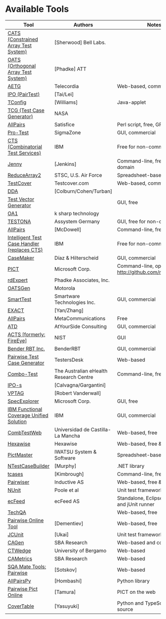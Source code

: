 # Available Tools

| Tool | Authors | Notes |
| ---- | ---- | ---- |
| [CATS (Constrained Array Test System)](http://testcover.com/pub/background/index.php) | [Sherwood] Bell Labs. |  | 
| [OATS (Orthogonal Array Test System)](http://www.isixsigma.com/library/content/c030106a.asp) | [Phadke] ATT |  | 
| [AETG](http://aetgweb.argreenhouse.com/) | Telecordia | Web-based, commercial | 
| [IPO (PairTest)](http://www-cse.uta.edu/~ylei/paper/hase.pdf) | [Tai/Lei] |  | 
| [TConfig](http://www.site.uottawa.ca/~awilliam/) | [Williams] | Java-applet | 
| [TCG (Test Case Generator)](http://csmiss.jpl.nasa.gov/new/set/2000-prop1.doc) | NASA |  | 
| [AllPairs](http://www.satisfice.com/testmethod.shtml) | Satisfice | Perl script, free, GPL | 
| [Pro-Test](http://www.sigmazone.com/protest.htm) | SigmaZone | GUI, commercial | 
| [CTS (Combinatorial Test Services)](http://www.alphaworks.ibm.com/tech/cts) | IBM | Free for non-commercial use | 
| [Jenny](http://burtleburtle.net/bob/math/jenny.html) | [Jenkins] | Command-line, free, public-domain | 
| [ReduceArray2](http://www.sstc-online.org/proceedings/2004/PDFFiles/GTD683.pdf) | STSC, U.S. Air Force | Spreadsheet-based, free | 
| [TestCover](http://www.testcover.com) | Testcover.com | Web-based, commercial | 
| [DDA](http://www.public.asu.edu/~rturban/dda.pdf) | [Colburn/Cohen/Turban] |  | 
| [Test Vector Generator](http://sourceforge.net/projects/tvg/) |  | GUI, free | 
| [OA1](http://www.software-metrics.org/tools_testing.asp) | k sharp technology |  | 
| [TESTONA](https://www.assystem-germany.com/en/products/testona/) | Assystem Germany | GUI, free for non-comercial use | 
| [AllPairs](http://www.mcdowella.demon.co.uk/allPairs.html) | [McDowell] | Command-line, free | 
| [Intelligent Test Case Handler (replaces CTS)](http://alphaworks.ibm.com/tech/whitch) | IBM | Free for non-commercial use | 
| [CaseMaker](http://www.casemakerinternational.com/) | Díaz & Hilterscheid | GUI, commercial | 
| [PICT](http://download.microsoft.com/download/f/5/5/f55484df-8494-48fa-8dbd-8c6f76cc014b/pict33.msi) | Microsoft Corp. | Command-line, open source at <a href="http://github.com/microsoft/pict">http://github.com/microsoft/pict</a> | 
| [rdExpert](http://www.phadkeassociates.com/index_files/producthome.htm) | Phadke Associates, Inc. |  | 
| [OATSGen](http://delivery.acm.org/10.1145/1250000/1241582/p2-krishnan.pdf?key1=1241582&key2=7825558711&coll=ACM&dl=ACM&CFID=15151515&CFTOKEN=6184618) | Motorola |  | 
| [SmartTest](http://www.smartwaretechnologies.com/smarttestprod.htm) | Smartware Technologies Inc. | GUI, commercial | 
| [EXACT](http://doi.ieeecomputersociety.org/10.1109/COMPSAC.2006.33 ) | [Yan/Zhang] |  | 
| [AllPairs](http://engineering.meta-comm.com/allpairs.aspx) | MetaCommunications | Free | 
| [ATD](http://www.atyoursideconsulting.com/products/atd/atd_description.html) | AtYourSide Consulting | GUI, commercial | 
| [ACTS [formerly: FireEye]](http://csrc.nist.gov/acts) | NIST | GUI | 
| [Bender RBT Inc.](http://www.benderrbt.com/bendersoftware.htm) | BenderRBT | GUI, commercial | 
| [Pairwise Test Case Generator](http://www.testersdesk.com/pairwse_testersdesk.html) | TestersDesk | Web-based | 
| [Combo-Test](http://aehrc.com/research/health-data-management-and-semantics/combo-test) | The Australian eHealth Research Centre | Command-line, free | 
| [IPO-s](http://www2.computer.org/portal/web/csdl/doi/10.1109/ICSTW.2009.7) | [Calvagna/Gargantini] |  | 
| [VPTAG ](http://sourceforge.net/projects/vptag/) | [Robert Vanderwall] |  | 
| [SpecExplorer](http://msdn.microsoft.com/en-us/library/ee620448.aspx) | Microsoft Corp. | GUI, free | 
| [IBM Functional Coverage Unified Solution](http://researcher.ibm.com/project/1871) | IBM | GUI, commercial | 
| [CombTestWeb ](http://alarcosj.esi.uclm.es/CombTestWeb/) | Universidad de Castilla-La Mancha | Web-based, free | 
| [Hexawise](http://hexawise.com/) | Hexawise | Web-based, free & commercial | 
| [PictMaster](http://en.sourceforge.jp/projects/pictmaster/) | IWATSU System & Software | Spreadsheet-based, free | 
| [NTestCaseBuilder](https://www.nuget.org/packages/NTestCaseBuilder/) | [Murphy] | .NET library | 
| [tcases](https://code.google.com/p/tcases/) | [Kimbrough] | Command-line, free | 
| [Pairwiser](https://inductive.no/pairwiser/) | Inductive AS | Web-based, free & commercial | 
| [NUnit](http://nunit.org/index.php?p=pairwise&r=2.6.4) | Poole et al | Unit test framework | 
| [ecFeed](http://ecfeed.com/) | ecFeed AS | Standalone, Eclipse plug-in, and jUnit runner | 
| [TechQA](http://pairwise.techqa.org:8080/) |  | Web-based, free | 
| [Pairwise Online Tool](https://pairwise.teremokgames.com/4s8/) | [Dementiev] | Web-based, free | 
| [JCUnit](https://github.com/dakusui/jcunit) | [Ukai] | Unit test framework | 
| [CAGen](https://matris.sba-research.org/tools/cagen/) | SBA Research | Web-based and command-line | 
| [CTWedge](https://foselab.unibg.it/ctwedge/) | University of Bergamo | Web-based | 
| [CAMetrics](https://matris.sba-research.org/tools/cametrics) | SBA Research | Web-based | 
| [SQA Mate Tools: Pairwise](https://sqamate.com/tools/pairwise?rh=from.pairwise.org) | [Sotskov] | Web-based | 
| [AllPairsPy](https://github.com/thombashi/allpairspy/) | [Hombashi] | Python library | 
| [Pairwise Pict Online](https://pairwise.yuuniworks.com/) | [Tamura] | PICT on the web | 
| [CoverTable](https://github.com/walkframe/covertable) | [Yasuyuki] | Python and TypeScript. Open source | 

